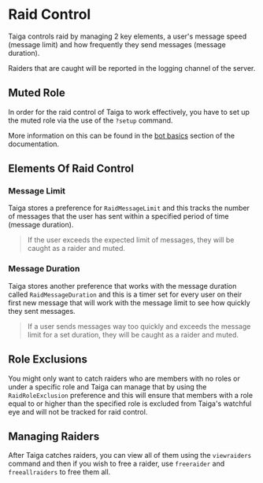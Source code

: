 # Raid Control
Taiga controls raid by managing 2 key elements, a user's message speed (message limit) and how frequently they send 
messages (message duration).

Raiders that are caught will be reported in the logging channel of the server.

## Muted Role
In order for the raid control of Taiga to work effectively, you have to set up the muted role via the use of the `?setup`
command. 

More information on this can be found in the [bot basics](bot_basics.md?id=muted-role) section of the documentation.

## Elements Of Raid Control
### Message Limit 
Taiga stores a preference for `RaidMessageLimit` and this tracks the number of messages that the user has sent within a 
specified period of time (message duration).

> If the user exceeds the expected limit of messages, they will be caught as a raider and muted.

### Message Duration
Taiga stores another preference that works with the message duration called `RaidMessageDuration` and this is a timer 
set for every user on their first new message that will work with the message limit to see how quickly they sent 
messages. 

> If a user sends messages way too quickly and exceeds the message limit for a set duration, 
they will be caught as a raider and muted.

## Role Exclusions
You might only want to catch raiders who are members with no roles or under a specific role and Taiga can manage that 
by using the `RaidRoleExclusion` preference and this will ensure that members with a role equal to or higher than the 
specified role is excluded from Taiga's watchful eye and will not be tracked for raid control.

## Managing Raiders
After Taiga catches raiders, you can view all of them using the `viewraiders` command and then if you wish to free a 
raider, use `freeraider` and `freeallraiders` to free them all.